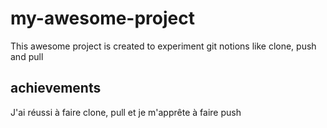 # my-awesome-project
This awesome project is created to experiment git notions like clone, push and pull
## achievements 
J'ai réussi à faire clone, pull et je m'apprête à faire push